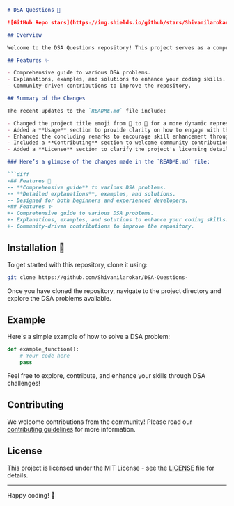 ```markdown
# DSA Questions 🚀

![GitHub Repo stars](https://img.shields.io/github/stars/Shivanilarokar/DSA-Questions-) ![GitHub forks](https://img.shields.io/github/forks/Shivanilarokar/DSA-Questions-) ![License](https://img.shields.io/badge/license-MIT-blue.svg)

## Overview

Welcome to the DSA Questions repository! This project serves as a comprehensive guide to various Data Structures and Algorithms (DSA) problems, designed to help both beginners and experienced developers enhance their coding skills.

## Features ✨

- Comprehensive guide to various DSA problems.
- Explanations, examples, and solutions to enhance your coding skills.
- Community-driven contributions to improve the repository.

## Summary of the Changes

The recent updates to the `README.md` file include:

- Changed the project title emoji from 📖 to 🚀 for a more dynamic representation.
- Added a **Usage** section to provide clarity on how to engage with the repository.
- Enhanced the concluding remarks to encourage skill enhancement through DSA challenges. 🎉
- Included a **Contributing** section to welcome community contributions.
- Added a **License** section to clarify the project's licensing details.

### Here’s a glimpse of the changes made in the `README.md` file:

```diff
-## Features 📖
-- **Comprehensive guide** to various DSA problems.
-- **Detailed explanations**, examples, and solutions.
-- Designed for both beginners and experienced developers.
+## Features ✨
+- Comprehensive guide to various DSA problems.
+- Explanations, examples, and solutions to enhance your coding skills.
+- Community-driven contributions to improve the repository.
```

## Installation 🔧

To get started with this repository, clone it using:

```bash
git clone https://github.com/Shivanilarokar/DSA-Questions-
```

Once you have cloned the repository, navigate to the project directory and explore the DSA problems available.

## Example

Here's a simple example of how to solve a DSA problem:

```python
def example_function():
    # Your code here
    pass
```

Feel free to explore, contribute, and enhance your skills through DSA challenges!

## Contributing

We welcome contributions from the community! Please read our [contributing guidelines](CONTRIBUTING.md) for more information.

## License

This project is licensed under the MIT License - see the [LICENSE](LICENSE) file for details.

---

Happy coding! 🚀
```